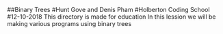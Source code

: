 ##Binary Trees
#Hunt Gove and Denis Pham
#Holberton Coding School
#12-10-2018
This directory is made for education
In this lession we will be making various programs using binary trees